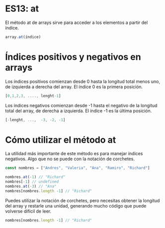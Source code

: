 # ES13: at
El método at de arrays sirve para acceder a los elementos a partir del índice.

```js
array.at(índice)
```

# Índices positivos y negativos en arrays
Los índices positivos comienzan desde 0 hasta la longitud total menos uno, de izquierda a derecha del array. El índice 0 es la primera posición.

```js
[0,1,2,3, ...., lenght-1]
```
Los índices negativos comienzan desde -1 hasta el negativo de la longitud total del array, de derecha a izquierda. El índice -1 es la última posición.

```js
[-lenght, ...,  -3, -2, -1]
```

# Cómo utilizar el método at
La utilidad más importante de este método es para manejar índices negativos. Algo que no se puede con la notación de corchetes.

```js
const nombres = ["Andres", "Valeria", "Ana", "Ramiro", "Richard"]

nombres.at(-1) // "Richard"
nombres[-1] // undefined
nombres.at(-3) // "Ana"
nombres[nombres.length -1] // "Richard"
```

Puedes utilizar la notación de corchetes, pero necesitas obtener la longitud del array y restarle una unidad, generando mucho código que puede volverse difícil de leer.

```js
nombres[nombres.length -1] // "Richard"
```
